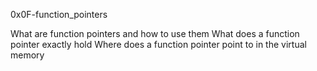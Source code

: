 0x0F-function_pointers

What are function pointers and how to use them
What does a function pointer exactly hold
Where does a function pointer point to in the virtual memory
